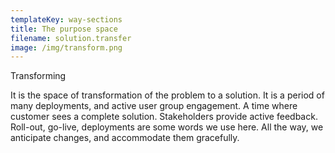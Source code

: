 ```yaml
---
templateKey: way-sections
title: The purpose space
filename: solution.transfer
image: /img/transform.png
---
```


Transforming

It is the space of transformation of the problem to a solution. It is a period of many deployments, and active user group engagement. A time where customer sees a complete solution. Stakeholders provide active feedback. Roll-out, go-live, deployments are some words we use here. All the way, we anticipate changes, and accommodate them gracefully.
